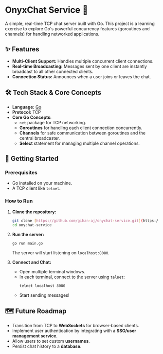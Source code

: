 # OnyxChat Service 💬

A simple, real-time TCP chat server built with Go. This project is a learning exercise to explore Go's powerful concurrency features (goroutines and channels) for handling networked applications.

## ✨ Features

* **Multi-Client Support:** Handles multiple concurrent client connections.
* **Real-time Broadcasting:** Messages sent by one client are instantly broadcast to all other connected clients.
* **Connection Status:** Announces when a user joins or leaves the chat.

## 🛠️ Tech Stack & Core Concepts

* **Language:** [Go](https://go.dev/)
* **Protocol:** TCP
* **Core Go Concepts:**
    * `net` package for TCP networking.
    * **Goroutines** for handling each client connection concurrently.
    * **Channels** for safe communication between goroutines and the central broadcaster.
    * **Select** statement for managing multiple channel operations.

## 🚀 Getting Started

### Prerequisites

* Go installed on your machine.
* A TCP client like `telnet`.

### How to Run

1.  **Clone the repository:**
    ```sh
    git clone [https://github.com/gihan-aj/onychat-service.git](https://github.com/gihan-aj/onychat-service.git)
    cd onychat-service
    ```

2.  **Run the server:**
    ```sh
    go run main.go
    ```
    The server will start listening on `localhost:8080`.

3.  **Connect and Chat:**
    * Open multiple terminal windows.
    * In each terminal, connect to the server using `telnet`:
        ```sh
        telnet localhost 8080
        ```
    * Start sending messages!

## 🗺️ Future Roadmap

* Transition from TCP to **WebSockets** for browser-based clients.
* Implement user authentication by integrating with a **SSO/user management service**.
* Allow users to set custom **usernames**.
* Persist chat history to a **database**.